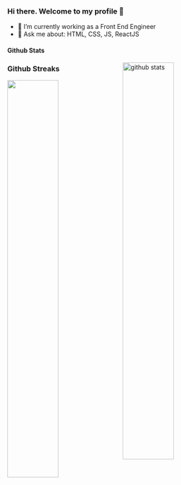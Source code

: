 ### Hi there. Welcome to my profile 👋


- 🔭 I’m currently working as a Front End Engineer 
- 💬 Ask me about: HTML, CSS, JS, ReactJS

#### Github Stats
<img src="https://github-readme-stats.vercel.app/api?username=vishaka27&show_icons=true&theme=gotham" alt="github stats" width="48%" align="right"/>










### Github Streaks
<img src="https://github-readme-streak-stats.herokuapp.com/?user=vishaka27&theme=dark" width="48%">
